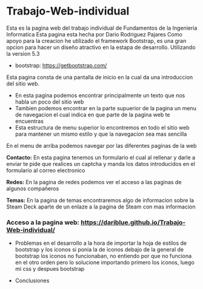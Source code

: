 # Trabajo-Web-individual
Esta es la pagina web del trabajo individual de Fundamentos de la Ingenieria Informatica
Esta pagina esta hecha por Dario Rodriguez Pajares
Como apoyo para la creacion he utilizado el framework Bootstrap, es una gran opcion para hacer un diseño atractivo en la estapa de desarrollo. Utilizando la version 5.3
  - bootstrap: https://getbootstrap.com/ 

Esta pagina consta de una pantalla de inicio en la cual da una introduccion del sitio web.
  - En esta pagina podemos encontrar principalmente un texto que nos habla un poco del sitio web
  - Tambien podemos encontrar en la parte supuerior de la pagina un menu de navegacion el cual indica en que parte de la pagina web te encuentras
  - Esta estructura de menu superior lo encontremos en todo el sitio web para mantener un mismo estilo y que la navegacion sea mas sencilla

  En el menu de arriba podemos navegar por las diferentes paginas de la web 

  **Contacto:**
    En esta pagina tenemos un formulario el cual al rellenar y darle a enviar te pide que realices un captcha y manda los datos introducidos en el formulario al correo electronico 

  **Redes:**
    En la pagina de redes podemos ver el acceso a las paginas de algunos compañeros

   **Temas:**
    En la pagina de temas encontraremos algo de informacion sobre la Steam Deck aparte de un enlaze a la pagina de Steam con mas informacion 

### Acceso a la pagina web: https://dariblue.github.io/Trabajo-Web-individual/

+ Problemas en el desarrollo 
  a la hora de importar la hoja de estilos de bootstrap y los iconos si ponia la de iconos debajo de la general de bootstrap los iconos no funcionaban, no entiendo por que no funciona en el otro orden pero lo solucione importando primero los iconos, luego mi css y despues bootstrap

+ Conclusiones

